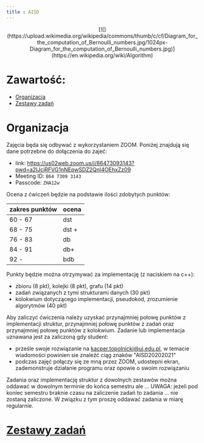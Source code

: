 ```yaml
---
title : AISD
---
```


<center>
[![](https://upload.wikimedia.org/wikipedia/commons/thumb/c/cf/Diagram_for_the_computation_of_Bernoulli_numbers.jpg/1024px-Diagram_for_the_computation_of_Bernoulli_numbers.jpg)](https://en.wikipedia.org/wiki/Algorithm)
</center>



# Zawartość:

* [Organizacja](#organizacja)
* [Zestawy zadań](./0000pl_inv.html)



# Organizacja

Zajęcia będa się odbywać z wykorzystaniem ZOOM. Poniżej znajdują się dane potrzebne do dołączenia
do zajeć:

- link: <https://us02web.zoom.us/j/86473093143?pwd=a2lJcjRFVG1nNEpwSDZ2Qnl4OEhxZz09>
- Meeting ID: `864 7309 3143`
- Passcode: `ZHA12w`

Ocena z ćwiczeń będzie na podstawie ilości zdobytych punktów:

| zakres punktów | ocena |  
|----------------|-------|
| 60 - 67        | dst   |
| 68 - 75        | dst + |
| 76 - 83        | db    |
| 84 - 91        | db+   |
| 92 -           | bdb   |

Punkty będzie można otrzymywać za implementację (z naciskiem na c++):

- zbioru (8 pkt), kolejki (8 pkt), grafu (14 pkt)
- zadań związanych z tymi strukturami danych (30 pkt)
- kolokwium dotyczącego implementacji, pseudokod, zrozumienie
  algorytmów (40 pkt)

Aby zaliczyć ćwiczenia należy uzyskać przynajmniej połowę punktów
z implementacji struktur, przynajmniej połowę punktów z zadań
oraz przynajmniej połowę punktów z kolokwium. Zadanie lub
implementacja uznawana jest za zaliczoną gdy student:

- prześle swoje rozwiązanie na <kacper.topolnicki@uj.edu.pl>,
  w temacie wiadomości powinien sie znaleźć ciąg znaków 
  "AISD20202021"
- podczas zajęć połączy się ze mną przez ZOOM, udostepni ekran,
  zademonstruje działanie programu oraz opowie o swoim rozwiązaniu

Zadania oraz 
implementację struktur z dowolnych zestawów można oddawać
w dowolnym terminie do końca semestru ale ... 
UWAGA: jeżeli pod koniec semestru braknie czasu na zaliczenie zadań
to zadania ... nie zostaną zaliczone. W związku z tym proszę oddawać 
zadania w miarę regularnie. 



# [Zestawy zadań](./0000pl_inv.html)



